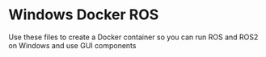 # Windows Docker ROS
Use these files to create a Docker container so you can run ROS and ROS2 on Windows and use GUI components